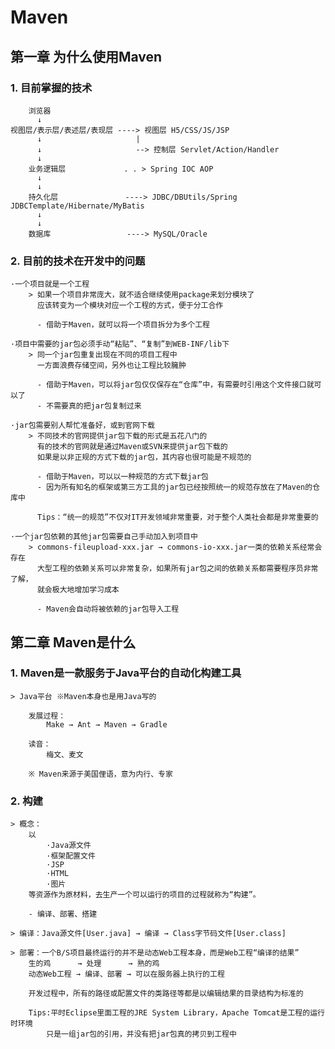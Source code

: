 # Maven

## 第一章 为什么使用Maven

### 1. 目前掌握的技术

        浏览器
          ↓
    视图层/表示层/表述层/表现层 ----> 视图层 H5/CSS/JS/JSP
          ↓                     |
          ↓                     --> 控制层 Servlet/Action/Handler
          ↓
        业务逻辑层             . . > Spring IOC AOP
          ↓
          ↓
        持久化层               ----> JDBC/DBUtils/Spring JDBCTemplate/Hibernate/MyBatis
          ↓
          ↓
        数据库                 ----> MySQL/Oracle

### 2. 目前的技术在开发中的问题

    ·一个项目就是一个工程
        > 如果一个项目非常庞大，就不适合继续使用package来划分模块了
          应该转变为一个模块对应一个工程的方式，便于分工合作

          - 借助于Maven，就可以将一个项目拆分为多个工程

    ·项目中需要的jar包必须手动“粘贴”、“复制”到WEB-INF/lib下
        > 同一个jar包重复出现在不同的项目工程中
          一方面浪费存储空间，另外也让工程比较臃肿

          - 借助于Maven，可以将jar包仅仅保存在“仓库”中，有需要时引用这个文件接口就可以了
          - 不需要真的把jar包复制过来

    ·jar包需要别人帮忙准备好，或到官网下载
        > 不同技术的官网提供jar包下载的形式是五花八门的
          有的技术的官网就是通过Maven或SVN来提供jar包下载的
          如果是以非正规的方式下载的jar包，其内容也很可能是不规范的

          - 借助于Maven，可以以一种规范的方式下载jar包
          - 因为所有知名的框架或第三方工具的jar包已经按照统一的规范存放在了Maven的仓库中

          Tips：“统一的规范”不仅对IT开发领域非常重要，对于整个人类社会都是非常重要的

    ·一个jar包依赖的其他jar包需要自己手动加入到项目中
        > commons-fileupload-xxx.jar → commons-io-xxx.jar一类的依赖关系经常会存在
          大型工程的依赖关系可以非常复杂，如果所有jar包之间的依赖关系都需要程序员非常了解，
          就会极大地增加学习成本

          - Maven会自动将被依赖的jar包导入工程

## 第二章 Maven是什么

### 1. Maven是一款服务于Java平台的自动化构建工具

    > Java平台 ※Maven本身也是用Java写的

        发展过程：
            Make → Ant → Maven → Gradle

        读音：
            梅文、麦文

        ※ Maven来源于美国俚语，意为内行、专家

### 2. 构建

    > 概念：
        以
            ·Java源文件
            ·框架配置文件
            ·JSP
            ·HTML
            ·图片
        等资源作为原材料，去生产一个可以运行的项目的过程就称为“构建”。

        - 编译、部署、搭建

    > 编译：Java源文件[User.java] → 编译 → Class字节码文件[User.class]

    > 部署：一个B/S项目最终运行的并不是动态Web工程本身，而是Web工程“编译的结果”
        生的鸡      → 处理      → 熟的鸡
        动态Web工程 → 编译、部署 → 可以在服务器上执行的工程

        开发过程中，所有的路径或配置文件的类路径等都是以编辑结果的目录结构为标准的

        Tips:平时Eclipse里面工程的JRE System Library，Apache Tomcat是工程的运行时环境
            只是一组jar包的引用，并没有把jar包真的拷贝到工程中

